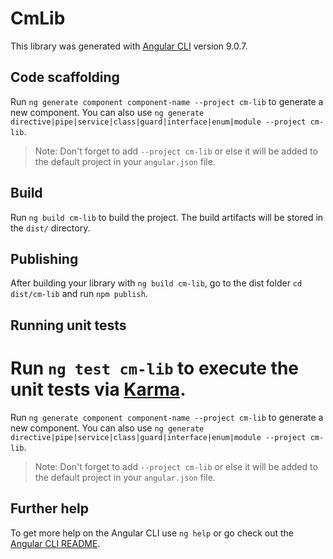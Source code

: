 # CmLib

This library was generated with [Angular CLI](https://github.com/angular/angular-cli) version 9.0.7.

## Code scaffolding

Run `ng generate component component-name --project cm-lib` to generate a new component. You can also use `ng generate directive|pipe|service|class|guard|interface|enum|module --project cm-lib`.
> Note: Don't forget to add `--project cm-lib` or else it will be added to the default project in your `angular.json` file. 

## Build

Run `ng build cm-lib` to build the project. The build artifacts will be stored in the `dist/` directory.

## Publishing

After building your library with `ng build cm-lib`, go to the dist folder `cd dist/cm-lib` and run `npm publish`.

## Running unit tests

Run `ng test cm-lib` to execute the unit tests via [Karma](https://karma-runner.github.io).
=======
Run `ng generate component component-name --project cm-lib` to generate a new component. You can also use `ng generate directive|pipe|service|class|guard|interface|enum|module --project cm-lib`.
> Note: Don't forget to add `--project cm-lib` or else it will be added to the default project in your `angular.json` file. 

## Further help

To get more help on the Angular CLI use `ng help` or go check out the [Angular CLI README](https://github.com/angular/angular-cli/blob/master/README.md).
